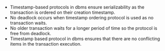 - Timestamp-based protocols in dbms ensure serializability as the transaction is ordered on their creation timestamp. 
- No deadlock occurs when timestamp ordering protocol is used as no transaction waits.
- No older transaction waits for a longer period of time so the protocol is free from deadlock.
- Timestamp based protocol in dbms ensures that there are no conflicting items in the transaction execution.
